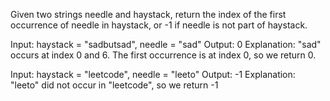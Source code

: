 Given two strings needle and haystack, return the index of the first occurrence of needle in haystack, or -1 if needle is not part of haystack.

Input: haystack = "sadbutsad", needle = "sad"
Output: 0
Explanation: "sad" occurs at index 0 and 6.
The first occurrence is at index 0, so we return 0.


Input: haystack = "leetcode", needle = "leeto"
Output: -1
Explanation: "leeto" did not occur in "leetcode", so we return -1